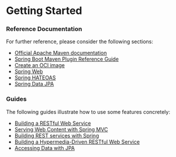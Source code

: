 # Getting Started

### Reference Documentation
For further reference, please consider the following sections:

* [Official Apache Maven documentation](https://maven.apache.org/guides/index.html)
* [Spring Boot Maven Plugin Reference Guide](https://docs.spring.io/spring-boot/docs/2.5.5/maven-plugin/reference/html/)
* [Create an OCI image](https://docs.spring.io/spring-boot/docs/2.5.5/maven-plugin/reference/html/#build-image)
* [Spring Web](https://docs.spring.io/spring-boot/docs/2.5.5/reference/htmlsingle/#boot-features-developing-web-applications)
* [Spring HATEOAS](https://docs.spring.io/spring-boot/docs/2.5.5/reference/htmlsingle/#boot-features-spring-hateoas)
* [Spring Data JPA](https://docs.spring.io/spring-boot/docs/2.5.5/reference/htmlsingle/#boot-features-jpa-and-spring-data)

### Guides
The following guides illustrate how to use some features concretely:

* [Building a RESTful Web Service](https://spring.io/guides/gs/rest-service/)
* [Serving Web Content with Spring MVC](https://spring.io/guides/gs/serving-web-content/)
* [Building REST services with Spring](https://spring.io/guides/tutorials/bookmarks/)
* [Building a Hypermedia-Driven RESTful Web Service](https://spring.io/guides/gs/rest-hateoas/)
* [Accessing Data with JPA](https://spring.io/guides/gs/accessing-data-jpa/)

